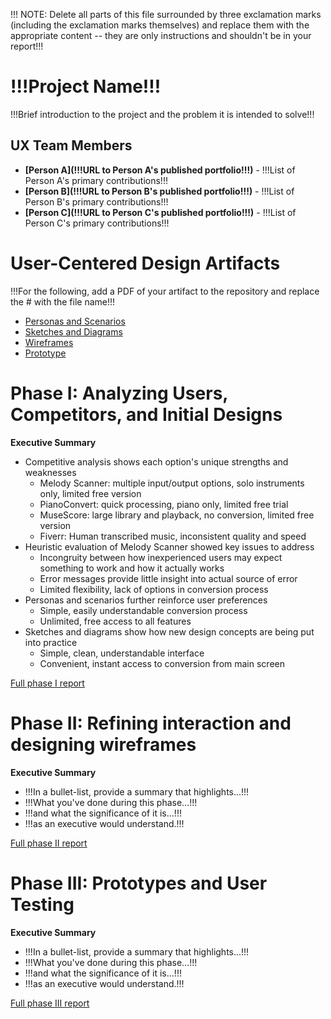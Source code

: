 !!! NOTE: Delete all parts of this file surrounded by three exclamation marks (including the exclamation marks themselves) and replace them with the appropriate content -- they are only instructions and shouldn't be in your report!!!

# !!!Project Name!!!

!!!Brief introduction to the project and the problem it is intended to solve!!!

## UX Team Members

* **[Person A](!!!URL to Person A's published portfolio!!!)** - !!!List of Person A's primary contributions!!!
* **[Person B](!!!URL to Person B's published portfolio!!!)** - !!!List of Person B's primary contributions!!!
* **[Person C](!!!URL to Person C's published portfolio!!!)** - !!!List of Person C's primary contributions!!!

# User-Centered Design Artifacts
 
!!!For the following, add a PDF of your artifact to the repository and replace the # with the file name!!!

* [Personas and Scenarios](personas/)
* [Sketches and Diagrams](sketches/)
* [Wireframes](wireframes/)
* [Prototype](#)

# Phase I: Analyzing Users, Competitors, and Initial Designs

**Executive Summary**

* Competitive analysis shows each option's unique strengths and weaknesses
	* Melody Scanner: multiple input/output options, solo instruments only, limited free version
	* PianoConvert: quick processing, piano only, limited free trial
	* MuseScore: large library and playback, no conversion, limited free version
	* Fiverr: Human transcribed music, inconsistent quality and speed
 * Heuristic evaluation of Melody Scanner showed key issues to address
	* Incongruity between how inexperienced users may expect something to work and how it actually works
	* Error messages provide little insight into actual source of error
	* Limited flexibility, lack of options in conversion process
 * Personas and scenarios further reinforce user preferences
	* Simple, easily understandable conversion process
	* Unlimited, free access to all features
 * Sketches and diagrams show how new design concepts are being put into practice
	* Simple, clean, understandable interface
	* Convenient, instant access to conversion from main screen

[Full phase I report](phaseI/)

# Phase II: Refining interaction and designing wireframes

**Executive Summary**

* !!!In a bullet-list, provide a summary that highlights...!!!
* !!!What you've done during this phase...!!!
* !!!and what the significance of it is...!!!
* !!!as an executive would understand.!!!

[Full phase II report](phaseII/)

# Phase III: Prototypes and User Testing

**Executive Summary**

* !!!In a bullet-list, provide a summary that highlights...!!!
* !!!What you've done during this phase...!!!
* !!!and what the significance of it is...!!!
* !!!as an executive would understand.!!!

[Full phase III report](phaseIII/)
